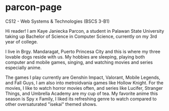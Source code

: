 # parcon-page
CS12 - Web Systems &amp; Technologies (BSCS 3-B1)

Hi reader! I am Kaye Janiecka Parcon, a student in Palawan State University taking up Bachelor of Science in Computer Science, currently on my 3rd year of college.

I live in Brgy. Mandaragat, Puerto Princesa City and this is where my three lovable dogs reside with us. My hobbies are sleeping, playing both computer and mobile games, singing, and watching movies and series especially anime.

The games I play currently are Genshin Impact, Valorant, Mobile Legends, and Fall Guys, I am also into metroidvania games like Hollow Knight. For the movies, I like to watch horror movies often, and series like Lucifer, Stranger Things, and Umbrella Academy are my cup of tea. My favorite anime this season is Spy x Family, I liked its refreshing genre to watch compared to other oversaturated "isekai" themed shows.